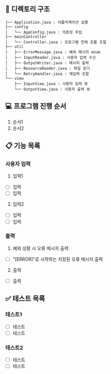 ## 📁 디렉토리 구조
```
├── Application.java : 어플리케이션 실행
├── config
│   └── AppConfig.java : 의존성 주입
├── mainController
│   └── Controller.java : 프로그램 전체 흐름 조절
├── util
│   ├── ErrorMessage.java : 예외 메시지 enum
│   ├── InputReader.java : 사용자 입력 수신
│   ├── OutputWriter.java : 메시지 출력
│   ├── ResourceReader.java : 파일 읽기
│   └── RetryHandler.java : 재입력 조절
└── view
    ├── InputView.java : 사용자 입력 뷰
    └── OutputView.java : 사용자 출력 뷰
```

## 💻 프로그램 진행 순서
1. 순서1
2. 순서2

## 📋 기능 목록
### 사용자 입력
1. 입력1
- [ ] 입력
- [ ] 입력

2. 입력2
- [ ] 입력
- [ ] 입력

### 출력
1. 예외 상황 시 오류 메시지 출력
- [ ] "[ERROR]"로 시작하는 지정된 오류 메시지 출력

2. 출력
- [ ] 출력

## ✅ 테스트 목록
### 테스트1
- [ ] 테스트
- [ ] 테스트

### 테스트2
- [ ] 테스트
- [ ] 테스트